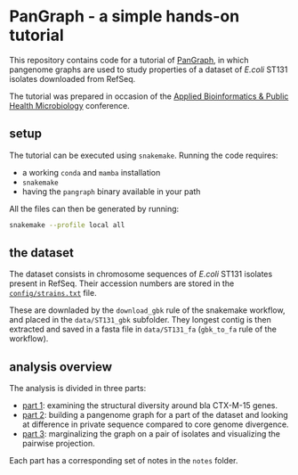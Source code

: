 # PanGraph - a simple hands-on tutorial

This repository contains code for a tutorial of [PanGraph](https://github.com/neherlab/pangraph), in which pangenome graphs are used to study properties of a dataset of _E.coli_ ST131 isolates downloaded from RefSeq.

The tutorial was prepared in occasion of the [Applied Bioinformatics & Public Health Microbiology](https://coursesandconferences.wellcomeconnectingscience.org/event/applied-bioinformatics-public-health-microbiology-20230503/) conference.

## setup

The tutorial can be executed using `snakemake`. Running the code requires:
- a working `conda` and `mamba` installation
- `snakemake`
- having the `pangraph` binary available in your path

All the files can then be generated by running:
```bash
snakemake --profile local all
```

## the dataset

The dataset consists in chromosome sequences of _E.coli_ ST131 isolates present in RefSeq. Their accession numbers are stored in the [`config/strains.txt`](config/strains.txt) file.

These are downladed by the `download_gbk` rule of the snakemake workflow, and placed in the `data/ST131_gbk` subfolder. They longest contig is then extracted and saved in a fasta file in `data/ST131_fa` (`gbk_to_fa` rule of the workflow).

## analysis overview

The analysis is divided in three parts:

- [part 1](notes/part_1.md): examining the structural diversity around bla CTX-M-15 genes.
- [part 2](notes/part_2.md): building a pangenome graph for a part of the dataset and looking at difference in private sequence compared to core genome divergence.
- [part 3](notes/part_3.md): marginalizing the graph on a pair of isolates and visualizing the pairwise projection.

Each part has a corresponding set of notes in the `notes` folder.
